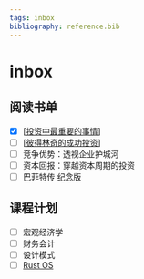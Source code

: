 ```yaml
---
tags: inbox
bibliography: reference.bib
---
```


# inbox

## 阅读书单

- [x] [[投资中最重要的事情]]
- [ ] [[彼得林奇的成功投资]]
- [ ] 竞争优势：透视企业护城河
- [ ] 资本回报：穿越资本周期的投资
- [ ] 巴菲特传 纪念版

## 课程计划

- [ ] 宏观经济学
- [ ] 财务会计
- [ ] 设计模式
- [ ] [Rust OS](http://rcore-os.cn/rCore-Tutorial-Book-v3/chapter0/index.html)

[//begin]: # "Autogenerated link references for markdown compatibility"
[投资中最重要的事情]: notes/investment/投资中最重要的事情.md "投资中最重要的事情 @marks2011most"
[彼得林奇的成功投资]: notes/investment/彼得林奇的成功投资.md "彼得林奇的成功投资 @lynch2000one"
[//end]: # "Autogenerated link references"
